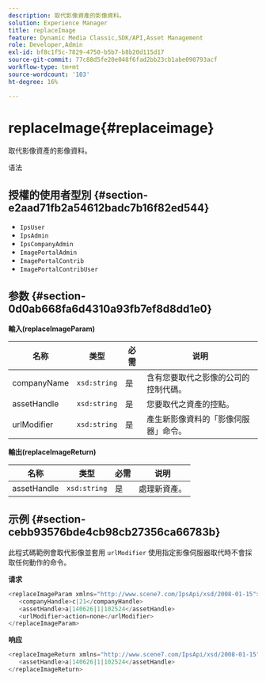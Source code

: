 ```yaml
---
description: 取代影像資產的影像資料。
solution: Experience Manager
title: replaceImage
feature: Dynamic Media Classic,SDK/API,Asset Management
role: Developer,Admin
exl-id: bf8c1f5c-7829-4750-b5b7-b8b20d115d17
source-git-commit: 77c88d5fe20e048f6fad2bb23cb1abe090793acf
workflow-type: tm+mt
source-wordcount: '103'
ht-degree: 16%

---
```


# replaceImage{#replaceimage}

取代影像資產的影像資料。

语法

## 授權的使用者型別 {#section-e2aad71fb2a54612badc7b16f82ed544}

* `IpsUser`
* `IpsAdmin`
* `IpsCompanyAdmin`
* `ImagePortalAdmin`
* `ImagePortalContrib`
* `ImagePortalContribUser`

## 参数 {#section-0d0ab668fa6d4310a93fb7ef8d8dd1e0}

**輸入(replaceImageParam)**

| 名称 | 类型 | 必需 | 说明 |
|---|---|---|---|
| companyName | `xsd:string` | 是 | 含有您要取代之影像的公司的控制代碼。 |
| assetHandle | `xsd:string` | 是 | 您要取代之資產的控點。 |
| urlModifier | `xsd:string` | 是 | 產生新影像資料的「影像伺服器」命令。 |

**輸出(replaceImageReturn)**

| 名称 | 类型 | 必需 | 说明 |
|---|---|---|---|
| assetHandle | `xsd:string` | 是 | 處理新資產。 |

## 示例 {#section-cebb93576bde4cb98cb27356ca66783b}

此程式碼範例會取代影像並套用 `urlModifier` 使用指定影像伺服器取代時不會採取任何動作的命令。

**请求**

```java
<replaceImageParam xmlns="http://www.scene7.com/IpsApi/xsd/2008-01-15">
   <companyHandle>c|21</companyHandle>
   <assetHandle>a|140626|1|102524</assetHandle>
   <urlModifier>action=none</urlModifier>
</replaceImageParam>
```

**响应**

```java
<replaceImageReturn xmlns="http://www.scene7.com/IpsApi/xsd/2008-01-15">
   <assetHandle>a|140626|1|102524</assetHandle>
</replaceImageReturn>
```
